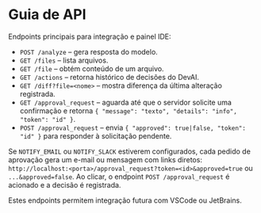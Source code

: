 # Guia de API

Endpoints principais para integração e painel IDE:
- `POST /analyze` – gera resposta do modelo.
- `GET /files` – lista arquivos.
- `GET /file` – obtém conteúdo de um arquivo.
- `GET /actions` – retorna histórico de decisões do DevAI.
- `GET /diff?file=<nome>` – mostra diferença da última alteração registrada.
- `GET /approval_request` – aguarda até que o servidor solicite uma confirmação e retorna `{ "message": "texto", "details": "info", "token": "id" }`.
- `POST /approval_request` – envia `{ "approved": true|false, "token": "id" }` para responder à solicitação pendente.

Se `NOTIFY_EMAIL` ou `NOTIFY_SLACK` estiverem configurados, cada pedido de aprovação gera um e-mail ou mensagem com links diretos:
`http://localhost:<porta>/approval_request?token=<id>&approved=true` ou `...&approved=false`.
Ao clicar, o endpoint `POST /approval_request` é acionado e a decisão é registrada.

Estes endpoints permitem integração futura com VSCode ou JetBrains.
